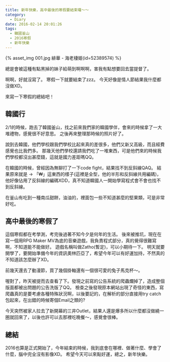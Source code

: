 ```yaml
---
title: 新年快樂，高中最後的寒假要結束囉～～
category:
  - Diary
date: 2016-02-14 20:01:26
tags:
  - 韓國釜山
  - 2016寒假
  - 新年快樂
---
```


{% asset_img 001.jpg 緋華 - 海老棲姫(id=52389574) %}

總是會被這種有點黑掉的妹子給萌到啊啊啊，害我有點想要回去當提督了。

啊啊，好就沒寫了。
寒假一下就要結束了zzz。
今天好像是情人節結果我什麼都沒做XD。

來寫一下寒假的總結吧！

<!--more-->

## 韓國行

2/1的時候，跑去了韓國釜山，找之前來我們家的韓國學伴，會來的時候拿了一大堆禮物，感覺很不好意思。
之後再來整理那時候的照片好了。

說到去韓國，他們學校跟我們學校比起來真的差很多，他們又新又高級，而且經費感覺也比我們多。
那幾天他們學校還請我們吃了一堆東西，可是他們來的時候我們學校都沒出甚麼錢，這就是國力差距嗎QQ。

在韓國的時候，曾經因為無聊打了一下code fight，結果找不到反斜線QAQ。
結果原來就是 -> 「₩」這東西的樣子(這裡是全型，他的半形和反斜線共用編碼)，他好像佔用了反斜線的編碼XDD，真不知道韓國人一開始學寫程式會不會也找不到反斜線。

在釜山有吃到一種南瓜甜餅，油油的，裡面包一些不知道甚麼的堅果類，可是非常好吃。


## 高中最後的寒假了

這個寒假都在考學測，考完後過著不知今夕是何年的生活。
後來被推坑，現在在寫一個用RPG Maker MV為底的音樂遊戲，我負責程式部分，真的覺得很難寫啊，不知道能不能做好。
遊戲名稱叫做Zatho(暫定)，可以小期待一下。
明天就要開學了，要開始準備今年的資訊奧林匹亞了，希望今年可以有好運加持，不然真的不知道該怎麼辦了XD。

前幾天還去了動漫節，買了幾個掛軸還有一個很可愛的兔子馬克杯～。

喔對了，昨天被提而去查看了下。發現之前寫的公告系統的爬蟲爛掉了，造成整個版面都被出問題的公告洗版了QQ。
檢查之後發現原本網站出現了奇怪的東西，寫爬蟲真的是要考慮各種特殊狀況啊，以後要記的，在解析的部分直接用try catch包起來，在出錯的時候寄個Email之類的?

今天突然被家人拉去了新開幕的三井Outlet，結果人還是爆多所以什麼都沒做繞一圈就回來了，以後也許可以去那裡吃晚餐～，感覺會很棒。


## 總結

2016也算是正式開始了，今年結束的時候，我到底會在哪裡、做著什麼、學會了什麼，腦中完全沒有影像XD。
希望今天可以來點好運，總之，新年快樂。
